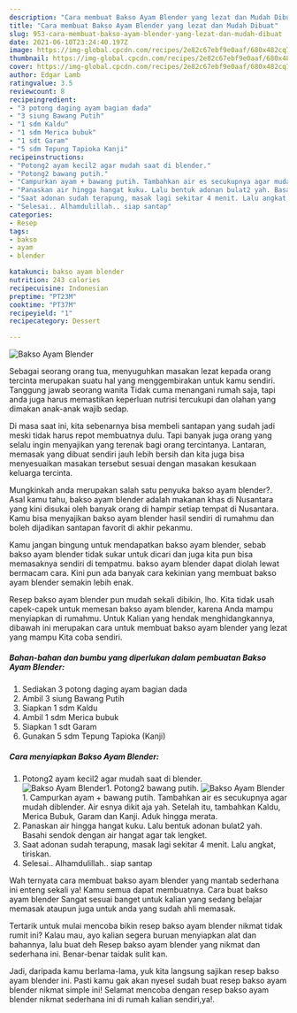 ```yaml
---
description: "Cara membuat Bakso Ayam Blender yang lezat dan Mudah Dibuat"
title: "Cara membuat Bakso Ayam Blender yang lezat dan Mudah Dibuat"
slug: 953-cara-membuat-bakso-ayam-blender-yang-lezat-dan-mudah-dibuat
date: 2021-06-10T23:24:40.197Z
image: https://img-global.cpcdn.com/recipes/2e82c67ebf9e0aaf/680x482cq70/bakso-ayam-blender-foto-resep-utama.jpg
thumbnail: https://img-global.cpcdn.com/recipes/2e82c67ebf9e0aaf/680x482cq70/bakso-ayam-blender-foto-resep-utama.jpg
cover: https://img-global.cpcdn.com/recipes/2e82c67ebf9e0aaf/680x482cq70/bakso-ayam-blender-foto-resep-utama.jpg
author: Edgar Lamb
ratingvalue: 3.5
reviewcount: 8
recipeingredient:
- "3 potong daging ayam bagian dada"
- "3 siung Bawang Putih"
- "1 sdm Kaldu"
- "1 sdm Merica bubuk"
- "1 sdt Garam"
- "5 sdm Tepung Tapioka Kanji"
recipeinstructions:
- "Potong2 ayam kecil2 agar mudah saat di blender."
- "Potong2 bawang putih."
- "Campurkan ayam + bawang putih. Tambahkan air es secukupnya agar mudah diblender. Air esnya dikit aja yah. Setelah itu, tambahkan Kaldu, Merica Bubuk, Garam dan Kanji. Aduk hingga merata."
- "Panaskan air hingga hangat kuku. Lalu bentuk adonan bulat2 yah. Basahi sendok dengan air hangat agar tak lengket."
- "Saat adonan sudah terapung, masak lagi sekitar 4 menit. Lalu angkat, tiriskan."
- "Selesai.. Alhamdulillah.. siap santap"
categories:
- Resep
tags:
- bakso
- ayam
- blender

katakunci: bakso ayam blender 
nutrition: 243 calories
recipecuisine: Indonesian
preptime: "PT23M"
cooktime: "PT37M"
recipeyield: "1"
recipecategory: Dessert

---
```



![Bakso Ayam Blender](https://img-global.cpcdn.com/recipes/2e82c67ebf9e0aaf/680x482cq70/bakso-ayam-blender-foto-resep-utama.jpg)

Sebagai seorang orang tua, menyuguhkan masakan lezat kepada orang tercinta merupakan suatu hal yang menggembirakan untuk kamu sendiri. Tanggung jawab seorang  wanita Tidak cuma menangani rumah saja, tapi anda juga harus memastikan keperluan nutrisi tercukupi dan olahan yang dimakan anak-anak wajib sedap.

Di masa  saat ini, kita sebenarnya bisa membeli santapan yang sudah jadi meski tidak harus repot membuatnya dulu. Tapi banyak juga orang yang selalu ingin menyajikan yang terenak bagi orang tercintanya. Lantaran, memasak yang dibuat sendiri jauh lebih bersih dan kita juga bisa menyesuaikan masakan tersebut sesuai dengan masakan kesukaan keluarga tercinta. 



Mungkinkah anda merupakan salah satu penyuka bakso ayam blender?. Asal kamu tahu, bakso ayam blender adalah makanan khas di Nusantara yang kini disukai oleh banyak orang di hampir setiap tempat di Nusantara. Kamu bisa menyajikan bakso ayam blender hasil sendiri di rumahmu dan boleh dijadikan santapan favorit di akhir pekanmu.

Kamu jangan bingung untuk mendapatkan bakso ayam blender, sebab bakso ayam blender tidak sukar untuk dicari dan juga kita pun bisa memasaknya sendiri di tempatmu. bakso ayam blender dapat diolah lewat bermacam cara. Kini pun ada banyak cara kekinian yang membuat bakso ayam blender semakin lebih enak.

Resep bakso ayam blender pun mudah sekali dibikin, lho. Kita tidak usah capek-capek untuk memesan bakso ayam blender, karena Anda mampu menyiapkan di rumahmu. Untuk Kalian yang hendak menghidangkannya, dibawah ini merupakan cara untuk membuat bakso ayam blender yang lezat yang mampu Kita coba sendiri.

<!--inarticleads1-->

##### Bahan-bahan dan bumbu yang diperlukan dalam pembuatan Bakso Ayam Blender:

1. Sediakan 3 potong daging ayam bagian dada
1. Ambil 3 siung Bawang Putih
1. Siapkan 1 sdm Kaldu
1. Ambil 1 sdm Merica bubuk
1. Siapkan 1 sdt Garam
1. Gunakan 5 sdm Tepung Tapioka (Kanji)




<!--inarticleads2-->

##### Cara menyiapkan Bakso Ayam Blender:

1. Potong2 ayam kecil2 agar mudah saat di blender.
<img src="https://img-global.cpcdn.com/steps/5fb404b303abbe25/160x128cq70/bakso-ayam-blender-langkah-memasak-1-foto.jpg" alt="Bakso Ayam Blender">1. Potong2 bawang putih.
<img src="https://img-global.cpcdn.com/steps/19ec36000bfb301e/160x128cq70/bakso-ayam-blender-langkah-memasak-2-foto.jpg" alt="Bakso Ayam Blender">1. Campurkan ayam + bawang putih. Tambahkan air es secukupnya agar mudah diblender. Air esnya dikit aja yah. Setelah itu, tambahkan Kaldu, Merica Bubuk, Garam dan Kanji. Aduk hingga merata.
1. Panaskan air hingga hangat kuku. Lalu bentuk adonan bulat2 yah. Basahi sendok dengan air hangat agar tak lengket.
1. Saat adonan sudah terapung, masak lagi sekitar 4 menit. Lalu angkat, tiriskan.
1. Selesai.. Alhamdulillah.. siap santap




Wah ternyata cara membuat bakso ayam blender yang mantab sederhana ini enteng sekali ya! Kamu semua dapat membuatnya. Cara buat bakso ayam blender Sangat sesuai banget untuk kalian yang sedang belajar memasak ataupun juga untuk anda yang sudah ahli memasak.

Tertarik untuk mulai mencoba bikin resep bakso ayam blender nikmat tidak rumit ini? Kalau mau, ayo kalian segera buruan menyiapkan alat dan bahannya, lalu buat deh Resep bakso ayam blender yang nikmat dan sederhana ini. Benar-benar taidak sulit kan. 

Jadi, daripada kamu berlama-lama, yuk kita langsung sajikan resep bakso ayam blender ini. Pasti kamu gak akan nyesel sudah buat resep bakso ayam blender nikmat simple ini! Selamat mencoba dengan resep bakso ayam blender nikmat sederhana ini di rumah kalian sendiri,ya!.

